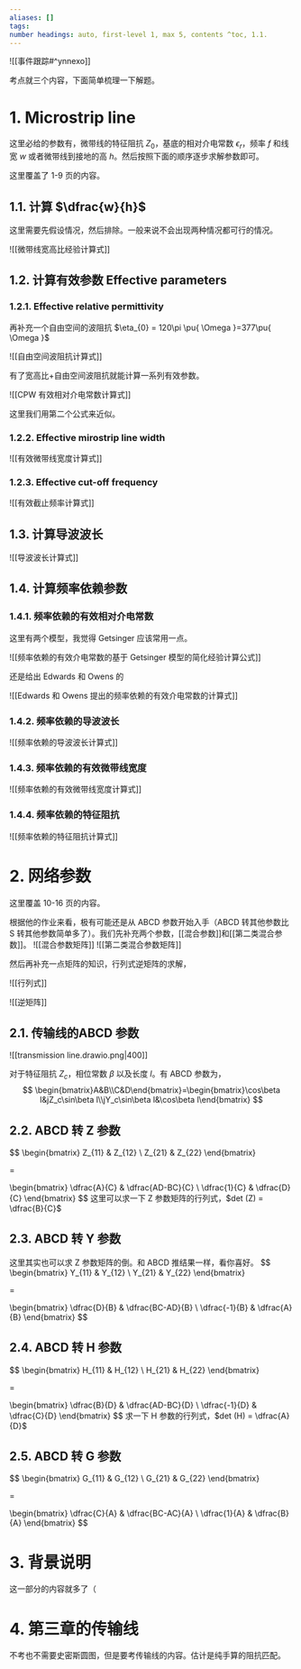 ```yaml
---
aliases: []
tags: 
number headings: auto, first-level 1, max 5, contents ^toc, 1.1.
---
```

![[事件跟踪#^ynnexo]]

考点就三个内容，下面简单梳理一下解题。

# 1. Microstrip line

这里必给的参数有，微带线的特征阻抗 $Z_{0}$，基底的相对介电常数 $\epsilon_{r}$，频率 $f$ 和线宽 $w$ 或者微带线到接地的高 $h$。然后按照下面的顺序逐步求解参数即可。

这里覆盖了 1-9 页的内容。

## 1.1. 计算 $\dfrac{w}{h}$

这里需要先假设情况，然后排除。一般来说不会出现两种情况都可行的情况。

![[微带线宽高比经验计算式]]

## 1.2. 计算有效参数 Effective parameters

### 1.2.1. Effective relative permittivity

再补充一个自由空间的波阻抗 $\eta_{0} = 120\pi \pu{ \Omega }=377\pu{ \Omega }$

![[自由空间波阻抗计算式]]

有了宽高比+自由空间波阻抗就能计算一系列有效参数。

![[CPW 有效相对介电常数计算式]]

这里我们用第二个公式来近似。
### 1.2.2. Effective mirostrip line width

![[有效微带线宽度计算式]]

### 1.2.3. Effective cut-off frequency

![[有效截止频率计算式]]

## 1.3. 计算导波波长

![[导波波长计算式]]

## 1.4. 计算频率依赖参数

### 1.4.1. 频率依赖的有效相对介电常数

这里有两个模型，我觉得 Getsinger 应该常用一点。

![[频率依赖的有效介电常数的基于 Getsinger 模型的简化经验计算公式]]

还是给出 Edwards 和 Owens 的

![[Edwards 和 Owens 提出的频率依赖的有效介电常数的计算式]]

### 1.4.2. 频率依赖的导波波长

![[频率依赖的导波波长计算式]]

### 1.4.3. 频率依赖的有效微带线宽度

![[频率依赖的有效微带线宽度计算式]]

### 1.4.4. 频率依赖的特征阻抗

![[频率依赖的特征阻抗计算式]]

# 2. 网络参数

这里覆盖 10-16 页的内容。

根据他的作业来看，极有可能还是从 ABCD 参数开始入手（ABCD 转其他参数比 S 转其他参数简单多了）。我们先补充两个参数，[[混合参数]]和[[第二类混合参数]]。
![[混合参数矩阵]]
![[第二类混合参数矩阵]]

然后再补充一点矩阵的知识，行列式逆矩阵的求解，

![[行列式]]

![[逆矩阵]]

## 2.1. 传输线的ABCD 参数
![[transmission line.drawio.png|400]]


对于特征阻抗 $Z_{c}$，相位常数 $\beta$ 以及长度 $l$。有 ABCD 参数为，
$$
\begin{bmatrix}A&B\\C&D\end{bmatrix}=\begin{bmatrix}\cos\beta l&jZ_c\sin\beta l\\jY_c\sin\beta l&\cos\beta l\end{bmatrix}
$$

## 2.2. ABCD 转 Z 参数

$$
\begin{bmatrix}
Z_{11} & Z_{12} \\
Z_{21} & Z_{22}
\end{bmatrix}

=

\begin{bmatrix}
\dfrac{A}{C} & \dfrac{AD-BC}{C} \\
\dfrac{1}{C} & \dfrac{D}{C}
\end{bmatrix}
$$
这里可以求一下 Z 参数矩阵的行列式，$det (Z) = \dfrac{B}{C}$

## 2.3. ABCD 转 Y 参数

这里其实也可以求 Z 参数矩阵的倒。和 ABCD 推结果一样，看你喜好。
$$
\begin{bmatrix}
Y_{11} & Y_{12} \\
Y_{21} & Y_{22}
\end{bmatrix}

=

\begin{bmatrix}
\dfrac{D}{B} & \dfrac{BC-AD}{B} \\
\dfrac{-1}{B} & \dfrac{A}{B}
\end{bmatrix}
$$

## 2.4. ABCD 转 H 参数

$$
\begin{bmatrix}
H_{11} & H_{12} \\
H_{21} & H_{22}
\end{bmatrix}

=

\begin{bmatrix}
\dfrac{B}{D} & \dfrac{AD-BC}{D} \\
\dfrac{-1}{D} & \dfrac{C}{D}
\end{bmatrix}
$$
求一下 H 参数的行列式，$det (H) = \dfrac{A}{D}$

## 2.5. ABCD 转 G 参数

$$
\begin{bmatrix}
G_{11} & G_{12} \\
G_{21} & G_{22}
\end{bmatrix}

=

\begin{bmatrix}
\dfrac{C}{A} & \dfrac{BC-AC}{A} \\
\dfrac{1}{A} & \dfrac{B}{A}
\end{bmatrix}
$$

# 3. 背景说明

这一部分的内容就多了（

# 4. 第三章的传输线 

不考也不需要史密斯圆图，但是要考传输线的内容。估计是纯手算的阻抗匹配。





